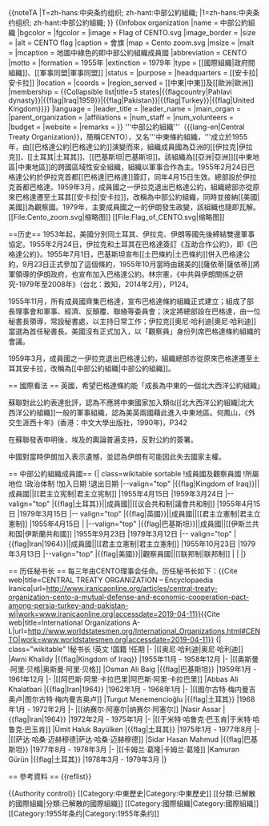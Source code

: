 {{noteTA
|T=zh-hans:中央条约组织; zh-hant:中部公約組織;
|1=zh-hans:中央条约组织; zh-hant:中部公約組織; 
}}
{{Infobox organization
|name         = 中部公約組織
|bgcolor      = <!-- header background color -->
|fgcolor      = <!-- header text color -->
|image        = Flag of CENTO.svg
|image_border = 
|size         = <!-- default 200 -->
|alt          = CENTO flag
|caption      = 會旗
|map          = Cento zoom.svg
|msize        = 
|malt         = 
|mcaption     = 地圖中綠色的即中部公約組織成員國
|abbreviation = CENTO
|motto        = 
|formation    = 1955年
|extinction   = 1979年
|type         = [[國際組織|政府間組織]]、[[軍事同盟|軍事同盟]]
|status       = <!-- ad hoc, treaty, foundation, etc --> 
|purpose      = <!-- focus, such as humanitarian, peacekeeping, etc. -->
|headquarters = [[安卡拉|安卡拉]]
|location     = 
|coords       = <!-- Coordinates of location using a coordinates template -->
|region_served = [[中東|中東]]及[[歐洲|歐洲]]
|membership   =  {{Collapsible list|title=5 states|{{flagcountry|Pahlavi dynasty}}|{{flag|Iraq|1959}}|{{flag|Pakistan}}|{{flag|Turkey}}|{{flag|United Kingdom}}}}
|language     = <!-- official languages -->
|leader_title = <!-- position title for the leader of the org -->
|leader_name  = <!-- name of leader -->
|main_organ   = <!-- gral. assembly, board of directors, etc -->
|parent_organization = <!-- if one -->
|affiliations = <!-- if any -->
|num_staff    = 
|num_volunteers =
|budget       = 
|website      = 
|remarks      =
}}
'''中部公約組織'''（{{lang-en|Central Treaty Organization}}，簡稱CENTO），又名'''中東條約組織，'''成立於1955年，由[[巴格達公約|巴格達公約]]演變而來，組織成員國為亞洲的[[伊拉克|伊拉克]]、[[土耳其|土耳其]]、[[巴基斯坦|巴基斯坦]]。該組織為[[亞洲|亞洲]][[中東地區|中東地區]]的跨國區域性安全組織，組織以軍事合作為主。1955年2月24日巴格達公約於伊拉克首都[[巴格達|巴格達]]簽訂，同年4月15日生效。總部設於伊拉克首都巴格達。1959年3月，成員國之一伊拉克退出巴格達公約，組織總部亦從原來巴格達遷至土耳其[[安卡拉|安卡拉]]，改稱為中部公約組織，同時並接納[[美國|美國]]為觀察國。1979年，主要成員國之一的伊朗發生政變，該組織也隨即瓦解。
[[File:Cento_zoom.svg|缩略图]]
[[File:Flag_of_CENTO.svg|缩略图]]

==历史==
1953年起，美國分別同土耳其、伊拉克、伊朗等國先後締結雙邊軍事協定。1955年2月24日，伊拉克和土耳其在巴格達簽訂《互助合作公約》，即《巴格達公約》。1955年7月1日，巴基斯坦宣布[[土巴條約|土巴條約]]併入巴格達公約，9月23日正式參加了這個條約，1955年10月當時由親美的[[薩依蒂|薩依蒂]]將軍領導的伊朗政府，也宣布加入巴格達公約。<ref name="e1">林宗憲，《中共與伊朗關係之研究-1979年至2008年》（台北：致知，2014年2月），P124。</ref> 

1955年11月，所有成員國齊集巴格達，宣布巴格達條約組織正式建立；組成了部長理事會和軍事、經濟、反顛覆、聯絡等委員會；決定將總部設在巴格達，由一位秘書長領導，常設秘書處，以主持日常工作；伊拉克[[奧尼·哈利迪|奧尼·哈利迪]]當選為首任秘書長。美國沒有正式加入，以「觀察員」身份列席巴格達條約組織的會議。

1959年3月，成員國之一伊拉克退出巴格達公約，組織總部亦從原來巴格達遷至土耳其安卡拉，改稱為[[中部公約組織|中部公約組織]]。

== 國際看法 ==
英國，希望巴格達條約能「成長為中東的一個北大西洋公約組織」

蘇聯對此公約表達批評，認為不應將中東國家加入類似[[北大西洋公約組織|北大西洋公約組織]]一般的軍事組織，認為美英兩國藉此進入中東地區。<ref name="r1">何鳳山，《外交生涯西十年》(香港：中文大學出版社，1990年)，P342</ref>

在蘇聯發表申明後，埃及的輿論普遍支持，反對公約的簽署。<ref name="r1" />

中國對當時伊朗加入表示遺憾，並認為伊朗有可能因此失去國家主權。<ref name="e1" />

== 中部公約組織成員國==
{| class=wikitable sortable
!成員國及觀察員國
!所屬地位
!政治体制
!加入日期
!退出日期
|--valign="top"
|{{flag|Kingdom of Iraq}}||成員國||[[君主立宪制|君主立宪制]]
|1955年4月15日
|1959年3月24日
|--valign="top"
|{{flag|土耳其}}||成員國||[[议会共和制|議會共和制]]
|1955年4月15日
|1979年3月15日
|-- valign="top"
|{{flag|英國}}||成員國||[[君主立憲制|君主立憲制]]
|1955年4月15日
|
|--valign="top"
|{{flag|巴基斯坦}}||成員國||[[伊斯兰共和国|伊斯蘭共和國]]
|1955年9月23日
|1979年3月12日
|-- valign="top"
|{{flag|Iran|1964}}||成員國||[[君主立憲制|君主立憲制]]
|1955年10月23日
|1979年3月13日
|--valign="top"
|{{flag|美國}}||觀察員國||[[联邦制|联邦制]]
|
|
|}

== 历任秘书长 ==
每三年由CENTO理事会任命。历任秘书长如下：<ref>{{Cite web|title=CENTRAL TREATY ORGANIZATION – Encyclopaedia Iranica|url=http://www.iranicaonline.org/articles/central-treaty-organization-cento-a-mutual-defense-and-economic-cooperation-pact-among-persia-turkey-and-pakistan-wi|work=www.iranicaonline.org|accessdate=2019-04-11}}</ref><ref>{{Cite web|title=International Organizations A-L|url=http://www.worldstatesmen.org/International_Organizations.html#CENTO|work=www.worldstatesmen.org|accessdate=2019-04-11}}</ref>
{| class="wikitable"
!秘书长
!英文
!国籍
!任期
|-
|[[奥尼·哈利迪|奥尼·哈利迪]]
|Awni Khalidy
|{{flag|Kingdom of Iraq}}
|1955年11月 - 1958年12月
|-
|[[奥斯曼·阿里·贝格|奥斯曼·阿里·贝格]]
|Osman Ali Baig
|{{flag|巴基斯坦}}
|1959年1月 - 1961年12月
|-
|[[阿巴斯·阿里·卡拉巴里|阿巴斯·阿里·卡拉巴里]]
|Abbas Ali Khalatbari
|{{flag|Iran|1964}}
|1962年1月 - 1968年1月
|-
|[[图尔古特·梅内曼吉奥卢|图尔古特·梅内曼吉奥卢]]
|Turgut Menemencioğlu
|{{flag|土耳其}}
|1968年1月 - 1972年2月
|-
|[[纳赛尔·阿塞尔|纳赛尔·阿塞尔]]
|Nasir Assar
|{{flag|Iran|1964}}
|1972年2月 - 1975年1月
|-
|[[于米特·哈鲁克·巴玉肯|于米特·哈鲁克·巴玉肯]]
|Ümit Haluk Bayülken
|{{flag|土耳其}}
|1975年1月 - 1977年8月
|-
|[[萨达·哈桑·迈赫穆德|萨达·哈桑·迈赫穆德]]
|Sidar Hasan Mahmud
|{{flag|巴基斯坦}}
|1977年8月 - 1978年3月
|-
|[[卡姆兰·葛隆|卡姆兰·葛隆]]
|Kamuran Gürün
|{{flag|土耳其}}
|1978年3月 - 1979年3月
|}

== 參考資料 ==
{{reflist}}

{{Authority control}}
[[Category:中東歷史|Category:中東歷史]]
[[分類:已解散的國際組織|分類:已解散的國際組織]]
[[Category:國際組織|Category:國際組織]]
[[Category:1955年条约|Category:1955年条约]]